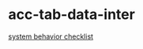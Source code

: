 # acc-tab-data-inter

[system behavior checklist](https://docs.google.com/document/d/1kk_75USTYw-EqPHe0K3_2T3cNWODTbHhaH62SvXVbL4/edit)